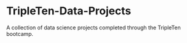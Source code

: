 # TripleTen-Data-Projects
A collection of data science projects completed through the TripleTen bootcamp. 
